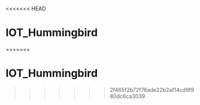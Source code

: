 <<<<<<< HEAD
# IOT_Hummingbird
=======
# IOT_Hummingbird
>>>>>>> 2f465f2b72f76ade22b2af14cd9f980dc6ca3039
